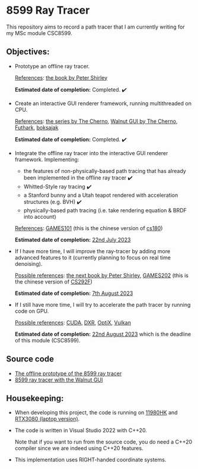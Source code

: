 # 8599 Ray Tracer

This repository aims to record a path tracer that I am currently writing for my MSc module CSC8599.

## Objectives:

- Prototype an offline ray tracer.
  
  <ins>References</ins>: [the book by Peter Shirley](https://raytracing.github.io/books/RayTracingInOneWeekend.html)
  
  **Estimated date of completion:** Completed. :heavy_check_mark:

- Create an interactive GUI renderer framework, running multithreaded on CPU.

  <ins>References</ins>: [the series by The Cherno](https://www.youtube.com/watch?v=gfW1Fhd9u9Q&list=PLlrATfBNZ98edc5GshdBtREv5asFW3yXl&index=1), [Walnut GUI by The Cherno](https://github.com/TheCherno/Walnut), [Futhark](https://github.com/athas/raytracinginoneweekendinfuthark), [boksajak](https://github.com/boksajak/raytracingthenextweek)
  
  **Estimated date of completion:** Completed. :heavy_check_mark:

- Integrate the offline ray tracer into the interactive GUI renderer framework. Implementing:

  - the features of non-physically-based path tracing that has already been implemented in the offline ray tracer :heavy_check_mark:
  - Whitted-Style ray tracing :heavy_check_mark:
  - a Stanford bunny and a Utah teapot rendered with acceleration structures (e.g. BVH) :heavy_check_mark:
  - physically-based path tracing (i.e. take rendering equation & BRDF into account)

  <ins>References</ins>: [GAMES101](https://sites.cs.ucsb.edu/~lingqi/teaching/games101.html) (this is the chinese version of [cs180](https://sites.cs.ucsb.edu/~lingqi/teaching/cs180.html))

  **Estimated date of completion:** <ins>22nd July 2023</ins>
  
- If I have more time, I will improve the ray-tracer by adding more advanced features to it (currently planning to focus on real time denoising).
  
  <ins>Possible references</ins>: [the next book by Peter Shirley](https://raytracing.github.io/books/RayTracingTheNextWeek.html), [GAMES202](https://sites.cs.ucsb.edu/~lingqi/teaching/games202.html) (this is the chinese version of [CS292F](https://sites.cs.ucsb.edu/~lingqi/teaching/cs292f.html))
  
  **Estimated date of completion:** <ins>7th August 2023</ins>

- If I still have more time, I will try to accelerate the path tracer by running code on GPU.
  
  <ins>Possible references</ins>: [CUDA](https://developer.nvidia.com/blog/accelerated-ray-tracing-cuda/), [DXR](https://github.com/theroyn/RealTimeRayTracing), [OptiX](https://developer.nvidia.com/rtx/ray-tracing/optix), [Vulkan](https://github.com/GPSnoopy/RayTracingInVulkan)
  
  **Estimated date of completion:** <ins>22nd August 2023</ins> which is the deadline of this module (CSC8599).
  
## Source code

- [The offline prototype of the 8599 ray tracer](https://github.com/IQ404/8599-ray-tracer-prototype)
- [8599 ray tracer with the Walnut GUI](https://github.com/IQ404/8599-ray-tracer-gui)

## Housekeeping:

- When developing this project, the code is running on <ins>11980HK</ins> and <ins>RTX3080 (laptop version)</ins>.
  
- The code is written in Visual Studio 2022 with C++20.
  
  Note that if you want to run from the source code, you do need a C++20 compiler since we are indeed using C++20 features.
  
- This implementation uses RIGHT-handed coordinate systems.
